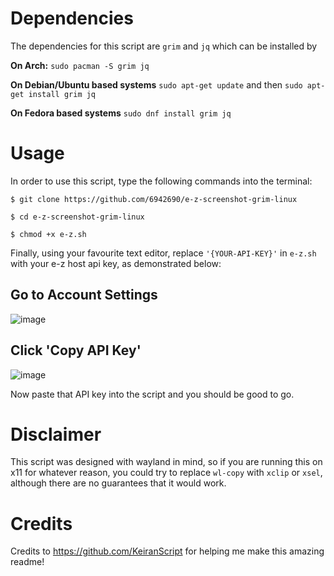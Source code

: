 # Dependencies
The dependencies for this script are `grim` and `jq` which can be installed by

**On Arch:** `sudo pacman -S grim jq`

**On Debian/Ubuntu based systems** `sudo apt-get update` and then
`sudo apt-get install grim jq`

**On Fedora based systems** `sudo dnf install grim jq`

# Usage

In order to use this script, type the following commands into the terminal:

`$ git clone https://github.com/6942690/e-z-screenshot-grim-linux`

`$ cd e-z-screenshot-grim-linux`

`$ chmod +x e-z.sh`

Finally, using your favourite text editor, replace `'{YOUR-API-KEY}'` in
`e-z.sh` with your e-z host api key, as demonstrated below:

## Go to Account Settings

![image](https://github.com/KeiranScript/e-z-grim/assets/159267417/284186ed-7c76-4892-aeed-c27178b6f90f)

## Click 'Copy API Key'

![image](https://github.com/KeiranScript/e-z-grim/assets/159267417/8c62ae8d-171a-4a7d-b723-2ac92d031b80)

Now paste that API key into the script and you should be good to go. 

# Disclaimer

This script was designed with wayland in mind, so if you are running this on x11 for whatever reason, you could try to replace `wl-copy` with `xclip` or `xsel`, although there are no guarantees that it would work.

# Credits 
Credits to https://github.com/KeiranScript for helping me make this amazing readme!
